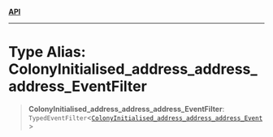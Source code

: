[**API**](../../../README.md)

***

# Type Alias: ColonyInitialised\_address\_address\_address\_EventFilter

> **ColonyInitialised\_address\_address\_address\_EventFilter**: `TypedEventFilter`\<[`ColonyInitialised_address_address_address_Event`](ColonyInitialised_address_address_address_Event.md)\>
